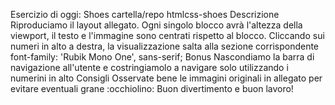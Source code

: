 Esercizio di oggi: Shoes
cartella/repo htmlcss-shoes
Descrizione
Riproduciamo il layout allegato.
Ogni singolo blocco avrà l'altezza della viewport, il testo e l'immagine sono centrati rispetto al blocco.
Cliccando sui numeri in alto a destra, la visualizzazione salta alla sezione corrispondente
font-family: 'Rubik Mono One', sans-serif;
Bonus
Nascondiamo la barra di navigazione all'utente e costringiamolo a navigare solo utilizzando i numerini in alto
Consigli
Osservate bene le immagini originali in allegato per evitare eventuali grane :occhiolino:
Buon divertimento e buon lavoro!